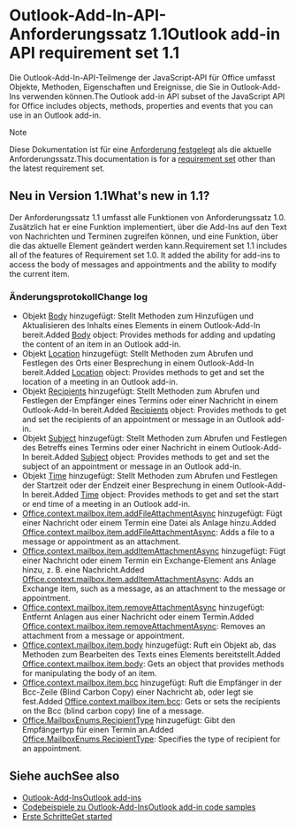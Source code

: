 # <a name="outlook-add-in-api-requirement-set-11"></a><span data-ttu-id="5d3c2-101">Outlook-Add-In-API-Anforderungssatz 1.1</span><span class="sxs-lookup"><span data-stu-id="5d3c2-101">Outlook add-in API requirement set 1.1</span></span>

<span data-ttu-id="5d3c2-102">Die Outlook-Add-In-API-Teilmenge der JavaScript-API für Office umfasst Objekte, Methoden, Eigenschaften und Ereignisse, die Sie in Outlook-Add-Ins verwenden können.</span><span class="sxs-lookup"><span data-stu-id="5d3c2-102">The Outlook add-in API subset of the JavaScript API for Office includes objects, methods, properties and events that you can use in an Outlook add-in.</span></span>

> [!NOTE]
> <span data-ttu-id="5d3c2-103">Diese Dokumentation ist für eine [Anforderung festgelegt](/javascript/office/requirement-sets/outlook-api-requirement-sets) als die aktuelle Anforderungssatz.</span><span class="sxs-lookup"><span data-stu-id="5d3c2-103">This documentation is for a [requirement set](/javascript/office/requirement-sets/outlook-api-requirement-sets) other than the latest requirement set.</span></span> 

## <a name="whats-new-in-11"></a><span data-ttu-id="5d3c2-104">Neu in Version 1.1</span><span class="sxs-lookup"><span data-stu-id="5d3c2-104">What's new in 1.1?</span></span>

<span data-ttu-id="5d3c2-p101">Der Anforderungssatz 1.1 umfasst alle Funktionen von Anforderungssatz 1.0. Zusätzlich hat er eine Funktion implementiert, über die Add-Ins auf den Text von Nachrichten und Terminen zugreifen können, und eine Funktion, über die das aktuelle Element geändert werden kann.</span><span class="sxs-lookup"><span data-stu-id="5d3c2-p101">Requirement set 1.1 includes all of the features of Requirement set 1.0. It added the ability for add-ins to access the body of messages and appointments and the ability to modify the current item.</span></span>

### <a name="change-log"></a><span data-ttu-id="5d3c2-107">Änderungsprotokoll</span><span class="sxs-lookup"><span data-stu-id="5d3c2-107">Change log</span></span>

- <span data-ttu-id="5d3c2-108">Objekt [Body](/javascript/api/outlook_1_1/office.body) hinzugefügt: Stellt Methoden zum Hinzufügen und Aktualisieren des Inhalts eines Elements in einem Outlook-Add-In bereit.</span><span class="sxs-lookup"><span data-stu-id="5d3c2-108">Added [Body](/javascript/api/outlook_1_1/office.body) object: Provides methods for adding and updating the content of an item in an Outlook add-in.</span></span>
- <span data-ttu-id="5d3c2-109">Objekt [Location](/javascript/api/outlook_1_1/office.location) hinzugefügt: Stellt Methoden zum Abrufen und Festlegen des Orts einer Besprechung in einem Outlook-Add-In bereit.</span><span class="sxs-lookup"><span data-stu-id="5d3c2-109">Added [Location](/javascript/api/outlook_1_1/office.location) object: Provides methods to get and set the location of a meeting in an Outlook add-in.</span></span>
- <span data-ttu-id="5d3c2-110">Objekt [Recipients](/javascript/api/outlook_1_1/office.recipients) hinzugefügt: Stellt Methoden zum Abrufen und Festlegen der Empfänger eines Termins oder einer Nachricht in einem Outlook-Add-In bereit.</span><span class="sxs-lookup"><span data-stu-id="5d3c2-110">Added [Recipients](/javascript/api/outlook_1_1/office.recipients) object: Provides methods to get and set the recipients of an appointment or message in an Outlook add-in.</span></span>
- <span data-ttu-id="5d3c2-111">Objekt [Subject](/javascript/api/outlook_1_1/office.subject) hinzugefügt: Stellt Methoden zum Abrufen und Festlegen des Betreffs eines Termins oder einer Nachricht in einem Outlook-Add-In bereit.</span><span class="sxs-lookup"><span data-stu-id="5d3c2-111">Added [Subject](/javascript/api/outlook_1_1/office.subject) object: Provides methods to get and set the subject of an appointment or message in an Outlook add-in.</span></span>
- <span data-ttu-id="5d3c2-112">Objekt [Time](/javascript/api/outlook_1_1/office.time) hinzugefügt: Stellt Methoden zum Abrufen und Festlegen der Startzeit oder der Endzeit einer Besprechung in einem Outlook-Add-In bereit.</span><span class="sxs-lookup"><span data-stu-id="5d3c2-112">Added [Time](/javascript/api/outlook_1_1/office.time) object: Provides methods to get and set the start or end time of a meeting in an Outlook add-in.</span></span>
- <span data-ttu-id="5d3c2-113">[Office.context.mailbox.item.addFileAttachmentAsync](office.context.mailbox.item.md#addfileattachmentasyncuri-attachmentname-options-callback) hinzugefügt: Fügt einer Nachricht oder einem Termin eine Datei als Anlage hinzu.</span><span class="sxs-lookup"><span data-stu-id="5d3c2-113">Added [Office.context.mailbox.item.addFileAttachmentAsync](office.context.mailbox.item.md#addfileattachmentasyncuri-attachmentname-options-callback): Adds a file to a message or appointment as an attachment.</span></span>
- <span data-ttu-id="5d3c2-114">[Office.context.mailbox.item.addItemAttachmentAsync](office.context.mailbox.item.md#additemattachmentasyncitemid-attachmentname-options-callback) hinzugefügt: Fügt einer Nachricht oder einem Termin ein Exchange-Element ans Anlage hinzu, z. B. eine Nachricht.</span><span class="sxs-lookup"><span data-stu-id="5d3c2-114">Added [Office.context.mailbox.item.addItemAttachmentAsync](office.context.mailbox.item.md#additemattachmentasyncitemid-attachmentname-options-callback): Adds an Exchange item, such as a message, as an attachment to the message or appointment.</span></span>
- <span data-ttu-id="5d3c2-115">[Office.context.mailbox.item.removeAttachmentAsync](office.context.mailbox.item.md#removeattachmentasyncattachmentid-options-callback) hinzugefügt: Entfernt Anlagen aus einer Nachricht oder einem Termin.</span><span class="sxs-lookup"><span data-stu-id="5d3c2-115">Added [Office.context.mailbox.item.removeAttachmentAsync](office.context.mailbox.item.md#removeattachmentasyncattachmentid-options-callback): Removes an attachment from a message or appointment.</span></span>
- <span data-ttu-id="5d3c2-116">[Office.context.mailbox.item.body](office.context.mailbox.item.md#body-bodyjavascriptapioutlook11officebody) hinzugefügt: Ruft ein Objekt ab, das Methoden zum Bearbeiten des Texts eines Elements bereitstellt.</span><span class="sxs-lookup"><span data-stu-id="5d3c2-116">Added [Office.context.mailbox.item.body](office.context.mailbox.item.md#body-bodyjavascriptapioutlook11officebody): Gets an object that provides methods for manipulating the body of an item.</span></span>
- <span data-ttu-id="5d3c2-117">[Office.context.mailbox.item.bcc](office.context.mailbox.item.md#bcc-recipientsjavascriptapioutlook11officerecipients) hinzugefügt: Ruft die Empfänger in der Bcc-Zeile (Blind Carbon Copy) einer Nachricht ab, oder legt sie fest.</span><span class="sxs-lookup"><span data-stu-id="5d3c2-117">Added [Office.context.mailbox.item.bcc](office.context.mailbox.item.md#bcc-recipientsjavascriptapioutlook11officerecipients): Gets or sets the recipients on the Bcc (blind carbon copy) line of a message.</span></span>
- <span data-ttu-id="5d3c2-118">[Office.MailboxEnums.RecipientType](/javascript/api/outlook_1_1/office.mailboxenums.recipienttype) hinzugefügt: Gibt den Empfängertyp für einen Termin an.</span><span class="sxs-lookup"><span data-stu-id="5d3c2-118">Added [Office.MailboxEnums.RecipientType](/javascript/api/outlook_1_1/office.mailboxenums.recipienttype): Specifies the type of recipient for an appointment.</span></span>

## <a name="see-also"></a><span data-ttu-id="5d3c2-119">Siehe auch</span><span class="sxs-lookup"><span data-stu-id="5d3c2-119">See also</span></span>

- [<span data-ttu-id="5d3c2-120">Outlook-Add-Ins</span><span class="sxs-lookup"><span data-stu-id="5d3c2-120">Outlook add-ins</span></span>](https://docs.microsoft.com/outlook/add-ins/)
- [<span data-ttu-id="5d3c2-121">Codebeispiele zu Outlook-Add-Ins</span><span class="sxs-lookup"><span data-stu-id="5d3c2-121">Outlook add-in code samples</span></span>](https://developer.microsoft.com/outlook/gallery/?filterBy=Outlook,Samples,Add-ins)
- [<span data-ttu-id="5d3c2-122">Erste Schritte</span><span class="sxs-lookup"><span data-stu-id="5d3c2-122">Get started</span></span>](https://docs.microsoft.com/outlook/add-ins/quick-start)